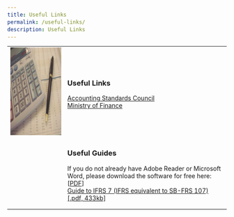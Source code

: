 ```yaml
---
title: Useful Links
permalink: /useful-links/
description: Useful Links
---
```

<table width="100%">
	<tr>
		<td>
			<img src="/images/Images/Default%20Source/Useful%20Links/img-fr.jpg" alt="img-fr" style="width:270px;height:202px;">
		</td>
		<td>
			<h3>Useful Links </h3>
			<p>
			<a href="http://www.asc.gov.sg/">
				Accounting Standards Council
			</a><br>
			<a href="http://www.mof.gov.sg/">
				Ministry of Finance</a>
			</p>
		</td>
	</tr>
	<tr>
		<td></td>
		<td>
			<h3>Useful Guides</h3>
			<p>If you do not already have Adobe Reader or Microsoft Word, please download the software for free here: [<a href="http://www.adobe.com/products/acrobat/readstep2.html">PDF</a>]<br>
				<a href="/files/Docs/Default%20Source/Useful%20Links/ifrs7forcorporates.pdf">Guide to IFRS 7 (IFRS equivalent to SB-FRS 107) [.pdf, 433kb]</a>
		</td>
	</tr>
</table>